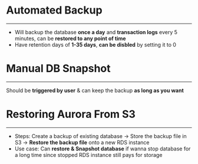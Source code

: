 # Automated Backup
---

* Will backup the database **once a day** and **transaction logs** every 5 minutes, can be **restored to any point of time**
* Have retention days of **1-35 days**, **can be disbled** by setting it to 0
# Manual DB Snapshot
---

Should be **triggered by user** & can keep the backup **as long as you want**

# Restoring Aurora From S3
---

* Steps: Create a backup of existing database -> Store the backup file in S3 -> **Restore the backup file** onto a new RDS instance
* Use case: Can **restore & Snapshot database** if wanna stop database for a long time since stopped RDS instance still pays for storage